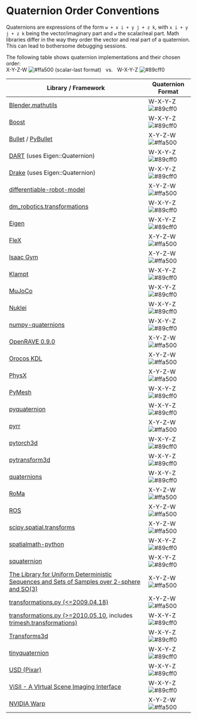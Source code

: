 # Quaternion Order Conventions
Quaternions are expressions of the form `w + x i + y j + z k`, with `x i + y j + z k` being the vector/imaginary part and `w` the scalar/real part. Math libraries differ in the way they order the vector and real part of a quaternion. This can lead to bothersome debugging sessions. 

The following table shows quaternion implementations and their chosen order:<br>
X-Y-Z-W ![#ffa500](https://via.placeholder.com/15/ffa500/ffa500.png) (scalar-last format) &nbsp; vs. &nbsp; W-X-Y-Z ![#89cff0](https://via.placeholder.com/15/89cff0/89cff0.png)

| Library / Framework |  Quaternion Format |
| --- | --- |
| [Blender.mathutils](https://docs.blender.org/api/blender_python_api_current/mathutils.html?highlight=vector#mathutils.Quaternion) | W-X-Y-Z ![#89cff0](https://via.placeholder.com/15/89cff0/89cff0.png)|
| [Boost](https://www.boost.org/doc/libs/1_71_0/libs/math/example/HSO3.hpp) | W-X-Y-Z ![#89cff0](https://via.placeholder.com/15/89cff0/89cff0.png)|
| [Bullet](https://pybullet.org/Bullet/BulletFull/classbtQuaternion.html) / [PyBullet](http://goo.gl/QwJnFX) | X-Y-Z-W ![#ffa500](https://via.placeholder.com/15/ffa500/ffa500.png)|
| [DART](https://github.com/dartsim/dart/blob/5058255853d5b733476fc031b18fb95bdf7d7f5d/python/dartpy/eigen_geometry_pybind.cpp#L225) (uses Eigen::Quaternion)| W-X-Y-Z ![#89cff0](https://via.placeholder.com/15/89cff0/89cff0.png)|
| [Drake](https://drake.mit.edu/pydrake/pydrake.common.eigen_geometry.html?highlight=quaternion#pydrake.common.eigen_geometry.Quaternion_[float]) (uses Eigen::Quaternion)| W-X-Y-Z ![#89cff0](https://via.placeholder.com/15/89cff0/89cff0.png)|
| [differentiable-robot-model](https://github.com/facebookresearch/differentiable-robot-model/blob/7e58c1f286a57d48deaafc78bda0e3dedb8e5c4a/differentiable_robot_model/se3_so3_util.py) | X-Y-Z-W ![#ffa500](https://via.placeholder.com/15/ffa500/ffa500.png)|
| [dm_robotics.transformations](https://github.com/deepmind/dm_robotics/tree/main/py/transformations)| W-X-Y-Z ![#89cff0](https://via.placeholder.com/15/89cff0/89cff0.png)|
| [Eigen](https://eigen.tuxfamily.org/dox/classEigen_1_1Quaternion.html)| W-X-Y-Z ![#89cff0](https://via.placeholder.com/15/89cff0/89cff0.png)|
| [FleX](https://developer.nvidia.com/flex) | X-Y-Z-W ![#ffa500](https://via.placeholder.com/15/ffa500/ffa500.png)|
| [Isaac Gym](https://developer.nvidia.com/isaac-gym) | X-Y-Z-W ![#ffa500](https://via.placeholder.com/15/ffa500/ffa500.png)|
| [Klampt](http://motion.cs.illinois.edu/software/klampt/latest/pyklampt_docs/_modules/klampt/math/so3.html#quaternion) | W-X-Y-Z ![#89cff0](https://via.placeholder.com/15/89cff0/89cff0.png)|
| [MuJoCo](http://mujoco.org/book/modeling.html#COrientation) | W-X-Y-Z ![#89cff0](https://via.placeholder.com/15/89cff0/89cff0.png)|
| [Nuklei](http://nuklei.sourceforge.net/doxygen/) | W-X-Y-Z ![#89cff0](https://via.placeholder.com/15/89cff0/89cff0.png)|
| [numpy-quaternions](https://github.com/moble/quaternion) | W-X-Y-Z ![#89cff0](https://via.placeholder.com/15/89cff0/89cff0.png)|
| [OpenRAVE 0.9.0](http://openrave.org/docs/latest_stable/coreapihtml/geometry_8h_source.html) | X-Y-Z-W ![#ffa500](https://via.placeholder.com/15/ffa500/ffa500.png)|
| [Orocos KDL](http://docs.ros.org/jade/api/orocos_kdl/html/classKDL_1_1Rotation.html) | X-Y-Z-W ![#ffa500](https://via.placeholder.com/15/ffa500/ffa500.png)|
| [PhysX](https://docs.nvidia.com/gameworks/content/gameworkslibrary/physx/apireference/files/classPxQuat.html) | X-Y-Z-W ![#ffa500](https://via.placeholder.com/15/ffa500/ffa500.png)|
| [PyMesh](https://pymesh.readthedocs.io/en/latest/api_misc.html#quaternion) | W-X-Y-Z ![#89cff0](https://via.placeholder.com/15/89cff0/89cff0.png)|
| [pyquaternion](https://github.com/KieranWynn/pyquaternion) | W-X-Y-Z ![#89cff0](https://via.placeholder.com/15/89cff0/89cff0.png)|
| [pyrr](https://pyrr.readthedocs.io/en/latest/_modules/pyrr/quaternion.html) | X-Y-Z-W ![#ffa500](https://via.placeholder.com/15/ffa500/ffa500.png)|
| [pytorch3d](https://pytorch3d.readthedocs.io/en/latest/_modules/pytorch3d/transforms/rotation_conversions.html#standardize_quaternion) | W-X-Y-Z ![#89cff0](https://via.placeholder.com/15/89cff0/89cff0.png)|
| [pytransform3d](https://rock-learning.github.io/pytransform3d/_apidoc/pytransform3d.rotations.check_quaternion.html#pytransform3d.rotations.check_quaternion) | W-X-Y-Z ![#89cff0](https://via.placeholder.com/15/89cff0/89cff0.png)|
| [quaternions](https://github.com/mjsobrep/quaternions/blob/master/quaternions/quaternion.py) | W-X-Y-Z ![#89cff0](https://via.placeholder.com/15/89cff0/89cff0.png)|
| [RoMa](https://naver.github.io/roma/#main-features) | X-Y-Z-W ![#ffa500](https://via.placeholder.com/15/ffa500/ffa500.png)|
| [ROS](https://docs.ros.org/api/geometry_msgs/html/msg/Quaternion.html) | X-Y-Z-W ![#ffa500](https://via.placeholder.com/15/ffa500/ffa500.png)|
| [scipy.spatial.transforms](https://docs.scipy.org/doc/scipy/reference/spatial.transform.html#) | X-Y-Z-W ![#ffa500](https://via.placeholder.com/15/ffa500/ffa500.png)|
| [spatialmath-python](https://petercorke.github.io/spatialmath-python/func_quat.html) | W-X-Y-Z ![#89cff0](https://via.placeholder.com/15/89cff0/89cff0.png)|
| [squaternion](https://github.com/MomsFriendlyRobotCompany/squaternion/blob/master/squaternion/squaternion.py) | W-X-Y-Z ![#89cff0](https://via.placeholder.com/15/89cff0/89cff0.png)|
| [The Library for Uniform Deterministic Sequences and Sets of Samples over 2-sphere and SO(3)](http://lavalle.pl/software/so3/so3.html)| X-Y-Z-W ![#ffa500](https://via.placeholder.com/15/ffa500/ffa500.png)|
| [transformations.py (<=2009.04.18)](http://docs.ros.org/jade/api/tf/html/python/transformations.html) | X-Y-Z-W ![#ffa500](https://via.placeholder.com/15/ffa500/ffa500.png)|
| [transformations.py (>=2010.05.10](https://www.lfd.uci.edu/~gohlke/code/transformations.py.html), includes [trimesh.transformations)](https://github.com/mikedh/trimesh/blob/master/trimesh/transformations.py) | W-X-Y-Z ![#89cff0](https://via.placeholder.com/15/89cff0/89cff0.png)|
| [Transforms3d](https://matthew-brett.github.io/transforms3d/reference/transforms3d.quaternions.html)| W-X-Y-Z ![#89cff0](https://via.placeholder.com/15/89cff0/89cff0.png)|
| [tinyquaternion](https://github.com/rezaahmadzadeh/tinyquaternion/blob/master/tinyquaternion/tinyQuaternion.py)| W-X-Y-Z ![#89cff0](https://via.placeholder.com/15/89cff0/89cff0.png)|
| [USD (Pixar)](https://graphics.pixar.com/usd/release/api/class_gf_quatf.html#a781cffeee14aa3ba3f89de7d6df5a035)| W-X-Y-Z ![#89cff0](https://via.placeholder.com/15/89cff0/89cff0.png)|
| [ViSII - A VIrtual Scene Imaging Interface](https://owl-project.github.io/ViSII/all.html#visii.quat)| W-X-Y-Z ![#89cff0](https://via.placeholder.com/15/89cff0/89cff0.png)|
| [NVIDIA Warp](https://nvidia.github.io/warp/_build/html/modules/functions.html?highlight=transform#quaternion-math) | X-Y-Z-W ![#ffa500](https://via.placeholder.com/15/ffa500/ffa500.png)|
